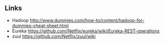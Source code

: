 ## Links

- Hadoop http://www.dummies.com/how-to/content/hadoop-for-dummies-cheat-sheet.html
- Eureka https://github.com/Netflix/eureka/wiki/Eureka-REST-operations
- zuul https://github.com/Netflix/zuul/wiki
